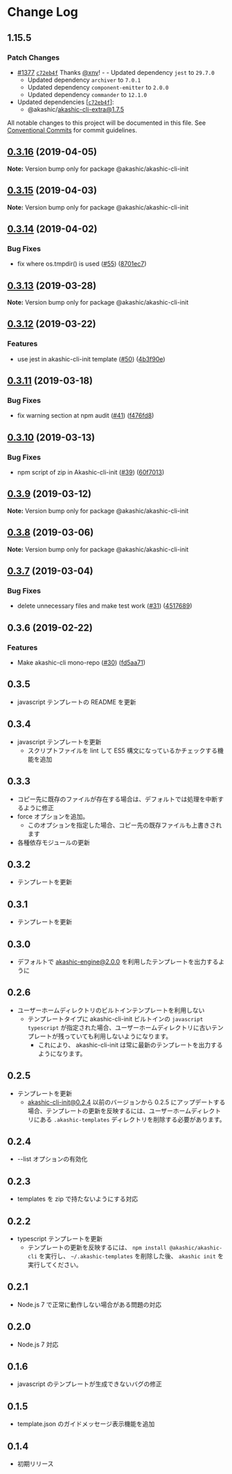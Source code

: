 # Change Log

## 1.15.5

### Patch Changes

- [#1377](https://github.com/akashic-games/akashic-cli/pull/1377) [`c72eb4f`](https://github.com/akashic-games/akashic-cli/commit/c72eb4fada26352acec1fe31900551a03cd16cbd) Thanks [@xnv](https://github.com/xnv)! - - Updated dependency `jest` to `29.7.0`
  - Updated dependency `archiver` to `7.0.1`
  - Updated dependency `component-emitter` to `2.0.0`
  - Updated dependency `commander` to `12.1.0`
- Updated dependencies [[`c72eb4f`](https://github.com/akashic-games/akashic-cli/commit/c72eb4fada26352acec1fe31900551a03cd16cbd)]:
  - @akashic/akashic-cli-extra@1.7.5

All notable changes to this project will be documented in this file.
See [Conventional Commits](https://conventionalcommits.org) for commit guidelines.

## [0.3.16](https://github-com-akashic-cli/akashic-games/akashic-cli/compare/@akashic/akashic-cli-init@0.3.15...@akashic/akashic-cli-init@0.3.16) (2019-04-05)

**Note:** Version bump only for package @akashic/akashic-cli-init

## [0.3.15](https://github-com-akashic-cli/akashic-games/akashic-cli/compare/@akashic/akashic-cli-init@0.3.14...@akashic/akashic-cli-init@0.3.15) (2019-04-03)

**Note:** Version bump only for package @akashic/akashic-cli-init

## [0.3.14](https://github-com-akashic-cli/akashic-games/akashic-cli/compare/@akashic/akashic-cli-init@0.3.13...@akashic/akashic-cli-init@0.3.14) (2019-04-02)

### Bug Fixes

- fix where os.tmpdir() is used ([#55](https://github-com-akashic-cli/akashic-games/akashic-cli/issues/55)) ([8701ec7](https://github-com-akashic-cli/akashic-games/akashic-cli/commit/8701ec7))

## [0.3.13](https://github-com-akashic-cli/akashic-games/akashic-cli/compare/@akashic/akashic-cli-init@0.3.12...@akashic/akashic-cli-init@0.3.13) (2019-03-28)

**Note:** Version bump only for package @akashic/akashic-cli-init

## [0.3.12](https://github-com-akashic-cli/akashic-games/akashic-cli/compare/@akashic/akashic-cli-init@0.3.11...@akashic/akashic-cli-init@0.3.12) (2019-03-22)

### Features

- use jest in akashic-cli-init template ([#50](https://github-com-akashic-cli/akashic-games/akashic-cli/issues/50)) ([4b3f90e](https://github-com-akashic-cli/akashic-games/akashic-cli/commit/4b3f90e))

## [0.3.11](https://github-com-akashic-cli/akashic-games/akashic-cli/compare/@akashic/akashic-cli-init@0.3.10...@akashic/akashic-cli-init@0.3.11) (2019-03-18)

### Bug Fixes

- fix warning section at npm audit ([#41](https://github-com-akashic-cli/akashic-games/akashic-cli/issues/41)) ([f476fd8](https://github-com-akashic-cli/akashic-games/akashic-cli/commit/f476fd8))

## [0.3.10](https://github-com-akashic-cli/akashic-games/akashic-cli/compare/@akashic/akashic-cli-init@0.3.9...@akashic/akashic-cli-init@0.3.10) (2019-03-13)

### Bug Fixes

- npm script of zip in Akashic-cli-init ([#39](https://github-com-akashic-cli/akashic-games/akashic-cli/issues/39)) ([60f7013](https://github-com-akashic-cli/akashic-games/akashic-cli/commit/60f7013))

## [0.3.9](https://github-com-akashic-cli/akashic-games/akashic-cli/compare/@akashic/akashic-cli-init@0.3.8...@akashic/akashic-cli-init@0.3.9) (2019-03-12)

**Note:** Version bump only for package @akashic/akashic-cli-init

## [0.3.8](https://github-com-akashic-cli/akashic-games/akashic-cli/compare/@akashic/akashic-cli-init@0.3.7...@akashic/akashic-cli-init@0.3.8) (2019-03-06)

**Note:** Version bump only for package @akashic/akashic-cli-init

## [0.3.7](https://github-com-akashic-cli/akashic-games/akashic-cli/compare/@akashic/akashic-cli-init@0.3.6...@akashic/akashic-cli-init@0.3.7) (2019-03-04)

### Bug Fixes

- delete unnecessary files and make test work ([#31](https://github-com-akashic-cli/akashic-games/akashic-cli/issues/31)) ([4517689](https://github-com-akashic-cli/akashic-games/akashic-cli/commit/4517689))

## 0.3.6 (2019-02-22)

### Features

- Make akashic-cli mono-repo ([#30](https://github-com-akashic-cli/akashic-games/akashic-cli/issues/30)) ([fd5aa71](https://github-com-akashic-cli/akashic-games/akashic-cli/commit/fd5aa71))

## 0.3.5

- javascript テンプレートの README を更新

## 0.3.4

- javascript テンプレートを更新
  - スクリプトファイルを lint して ES5 構文になっているかチェックする機能を追加

## 0.3.3

- コピー先に既存のファイルが存在する場合は、デフォルトでは処理を中断するように修正
- force オプションを追加。
  - このオプションを指定した場合、コピー先の既存ファイルも上書きされます
- 各種依存モジュールの更新

## 0.3.2

- テンプレートを更新

## 0.3.1

- テンプレートを更新

## 0.3.0

- デフォルトで akashic-engine@2.0.0 を利用したテンプレートを出力するように

## 0.2.6

- ユーザーホームディレクトリのビルトインテンプレートを利用しない
  - テンプレートタイプに akashic-cli-init ビルトインの `javascript` `typescript` が指定された場合、ユーザーホームディレクトリに古いテンプレートが残っていても利用しないようになります。
    - これにより、 akashic-cli-init は常に最新のテンプレートを出力するようになります。

## 0.2.5

- テンプレートを更新
  - akashic-cli-init@0.2.4 以前のバージョンから 0.2.5 にアップデートする場合、テンプレートの更新を反映するには、ユーザーホームディレクトリにある `.akashic-templates` ディレクトリを削除する必要があります。

## 0.2.4

- --list オプションの有効化

## 0.2.3

- templates を zip で持たないようにする対応

## 0.2.2

- typescript テンプレートを更新
  - テンプレートの更新を反映するには、 `npm install @akashic/akashic-cli` を実行し、 `~/.akashic-templates` を削除した後、 `akashic init` を実行してください。

## 0.2.1

- Node.js 7 で正常に動作しない場合がある問題の対応

## 0.2.0

- Node.js 7 対応

## 0.1.6

- javascript のテンプレートが生成できないバグの修正

## 0.1.5

- template.json のガイドメッセージ表示機能を追加

## 0.1.4

- 初期リリース
